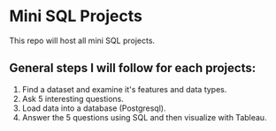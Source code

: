 # Mini SQL Projects

This repo will host all mini SQL projects.

## General steps I will follow for each projects:
1. Find a dataset and examine it's features and data types.
2. Ask 5 interesting questions.
3. Load data into a database (Postgresql).
3. Answer the 5 questions using SQL and then visualize with Tableau.
